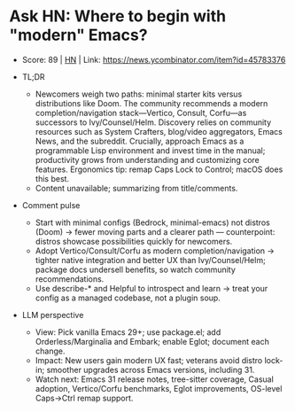 # Ask HN: Where to begin with "modern" Emacs?

- Score: 89 | [HN](https://news.ycombinator.com/item?id=45783376) | Link: https://news.ycombinator.com/item?id=45783376

- TL;DR
    - Newcomers weigh two paths: minimal starter kits versus distributions like Doom. The community recommends a modern completion/navigation stack—Vertico, Consult, Corfu—as successors to Ivy/Counsel/Helm. Discovery relies on community resources such as System Crafters, blog/video aggregators, Emacs News, and the subreddit. Crucially, approach Emacs as a programmable Lisp environment and invest time in the manual; productivity grows from understanding and customizing core features. Ergonomics tip: remap Caps Lock to Control; macOS does this best.
    - Content unavailable; summarizing from title/comments.

- Comment pulse
    - Start with minimal configs (Bedrock, minimal-emacs) not distros (Doom) → fewer moving parts and a clearer path — counterpoint: distros showcase possibilities quickly for newcomers.
    - Adopt Vertico/Consult/Corfu as modern completion/navigation → tighter native integration and better UX than Ivy/Counsel/Helm; package docs undersell benefits, so watch community recommendations.
    - Use describe-* and Helpful to introspect and learn → treat your config as a managed codebase, not a plugin soup.

- LLM perspective
    - View: Pick vanilla Emacs 29+; use package.el; add Orderless/Marginalia and Embark; enable Eglot; document each change.
    - Impact: New users gain modern UX fast; veterans avoid distro lock-in; smoother upgrades across Emacs versions, including 31.
    - Watch next: Emacs 31 release notes, tree-sitter coverage, Casual adoption, Vertico/Corfu benchmarks, Eglot improvements, OS-level Caps→Ctrl remap support.
